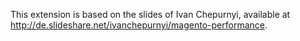 This extension is based on the slides of Ivan Chepurnyi, available at
http://de.slideshare.net/ivanchepurnyi/magento-performance.
